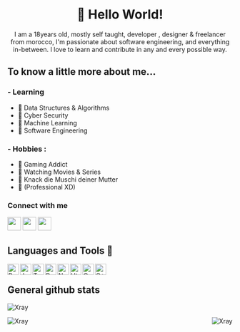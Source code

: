 
<h1 align="center">👋 Hello World! </h1>
<p align="center">I am a 18years old, mostly self taught, developer , designer & freelancer from morocco, I'm passionate about software engineering, and everything in-between. I love to learn and contribute in any and every possible way.</p>

## To know a little more about me...

### - Learning 
- 📍 Data Structures & Algorithms
- 📍 Cyber Security
- 📍 Machine Learning
- 📍 Software Engineering
### - Hobbies : 
- 📍 Gaming Addict
- 📍 Watching Movies & Series
- 📍 Knack die Muschi deiner Mutter
- 📍 (Professional XD)


### Connect with me

<p align="left">
<a href="https://twitter.com/xray4reall" target="_blank"><img height="30" src="https://cdn.discordapp.com/emojis/912006202274242600.gif?size=128"></a>
<a href="https://www.instagram.com/rynnxm/" target="_blank"><img height="30" src="https://cdn.discordapp.com/emojis/912006202207113226.gif?size=128"></a> 
<a href="https://discord.com/users/818236033413414952" target="_blank"><img height="30" src="https://cdn.discordapp.com/emojis/772089044494188575.gif?size=128"></a>
<br>

## Languages and Tools 🐍 

<p align="left">
<a href="https://www.python.org" target="_blank"><img align="left" alt="Python" height ="25px" src="https://raw.githubusercontent.com/rahul-jha98/github_readme_icons/main/language_and_tools/square/python/python.svg"></a>
<a href="https://developer.mozilla.org/en-US/docs/Web/JavaScript" target="_blank"> <img align="left" alt="JavaScript" height ="25px"  src="https://raw.githubusercontent.com/rahul-jha98/github_readme_icons/main/language_and_tools/square/javascript/javascript.svg"> </a>
<a href="https://www.typescriptlang.org/" target="_blank"><img align="left" alt="Typescirpt" height ="25px" src="https://raw.githubusercontent.com/rahul-jha98/github_readme_icons/main/language_and_tools/square/typescript/typescript.svg"></a>
<a href="https://reactjs.org/" target="_blank"> <img align="left" alt="React" height ="25px" src="https://raw.githubusercontent.com/rahul-jha98/github_readme_icons/main/language_and_tools/square/react/react.svg"></a>
<a href="https://nodejs.org" target="_blank"><img align="left" alt="Node.js" height ="25px" src="https://raw.githubusercontent.com/rahul-jha98/github_readme_icons/main/language_and_tools/square/node/node.svg"></a> 
<a href="https://developer.mozilla.org/en-US/docs/Web/HTML" target="_blank"><img align="left" alt="Html" height ="25px" src="https://raw.githubusercontent.com/rahul-jha98/github_readme_icons/main/language_and_tools/square/html/html.svg"></a>
<a href="https://developer.mozilla.org/en-US/docs/Web/css" target="_blank"><img align="left" alt="Css" height ="25px" src="https://raw.githubusercontent.com/rahul-jha98/github_readme_icons/main/language_and_tools/square/css/css.svg"></a>
<a href="https://developer.mozilla.org/en-US/docs/Web/cpp" target="_blank"><img align="left" alt="C++" height ="25px" src="https://raw.githubusercontent.com/rahul-jha98/github_readme_icons/main/language_and_tools/square/cpp/cpp.svg"></a>





</p>
<br>

## General github stats
  
<p><img align="center" src="https://github-readme-streak-stats.herokuapp.com/?user=XrayX&theme=algolia" alt="Xray" /></p>

<p><img align="left" src="https://github-readme-stats.vercel.app/api/top-langs?username=XrayX&show_icons=true&locale=en&layout=compact&theme=algolia" alt="Xray" /></p>

<p>&nbsp;<img align="right" src="https://github-readme-stats.vercel.app/api?username=XrayX&show_icons=true&locale=en&theme=algolia" alt="Xray" /></p>
</details>


